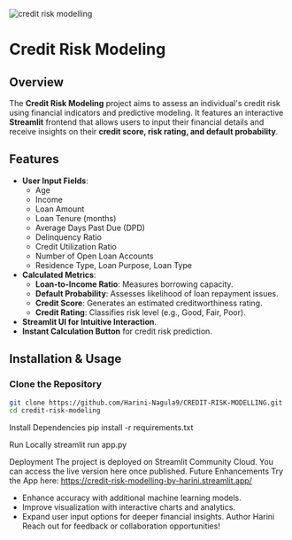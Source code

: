 ![credit risk modelling](https://github.com/user-attachments/assets/84b02319-f1b9-406d-a549-a08ef9e0854d)
# Credit Risk Modeling

## Overview
The **Credit Risk Modeling** project aims to assess an individual's credit risk using financial indicators and predictive modeling. It features an interactive **Streamlit** frontend that allows users to input their financial details and receive insights on their **credit score, risk rating, and default probability**.

## Features
- **User Input Fields**:
  - Age
  - Income
  - Loan Amount
  - Loan Tenure (months)
  - Average Days Past Due (DPD)
  - Delinquency Ratio
  - Credit Utilization Ratio
  - Number of Open Loan Accounts
  - Residence Type, Loan Purpose, Loan Type
- **Calculated Metrics**:
  - **Loan-to-Income Ratio**: Measures borrowing capacity.
  - **Default Probability**: Assesses likelihood of loan repayment issues.
  - **Credit Score**: Generates an estimated creditworthiness rating.
  - **Credit Rating**: Classifies risk level (e.g., Good, Fair, Poor).
- **Streamlit UI for Intuitive Interaction**.
- **Instant Calculation Button** for credit risk prediction.

## Installation & Usage
### Clone the Repository
```bash
git clone https://github.com/Harini-Nagula9/CREDIT-RISK-MODELLING.git
cd credit-risk-modeling
```

Install Dependencies
pip install -r requirements.txt

Run Locally
streamlit run app.py

Deployment
The project is deployed on Streamlit Community Cloud. You can access the live version here once published.
Future Enhancements
Try the App here: https://credit-risk-modelling-by-harini.streamlit.app/

- Enhance accuracy with additional machine learning models.
- Improve visualization with interactive charts and analytics.
- Expand user input options for deeper financial insights.
Author
Harini
Reach out for feedback or collaboration opportunities!

